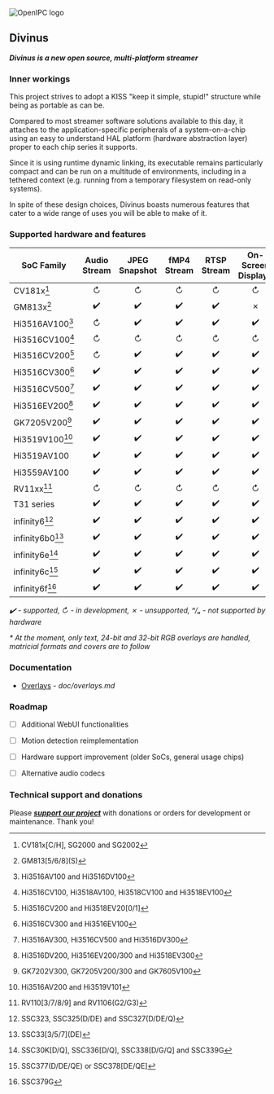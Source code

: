![OpenIPC logo][logo]

## Divinus
**_Divinus is a new open source, multi-platform streamer_**

### Inner workings

This project strives to adopt a KISS "keep it simple, stupid!" structure while being as portable as can be.

Compared to most streamer software solutions available to this day, it attaches to the application-specific peripherals of a system-on-a-chip using an easy to understand HAL platform (hardware abstraction layer) proper to each chip series it supports.

Since it is using runtime dynamic linking, its executable remains particularly compact and can be run on a multitude of environments, including in a tethered context (e.g. running from a temporary filesystem on read-only systems).

In spite of these design choices, Divinus boasts numerous features that cater to a wide range of uses you will be able to make of it.


### Supported hardware and features

| SoC Family              | Audio Stream | JPEG Snapshot | fMP4 Stream | RTSP Stream | On-Screen Display* |
|-------------------------|:------------:|:-------------:|:-----------:|:-----------:|:------------------:|
| CV181x[^1]              | ↻            | ↻            | ↻           | ↻           | ↻                 |
| GM813x[^2]              | ✔️           | ✔️           | ✔️          | ✔️          | ✗                 |
| Hi3516AV100[^3]         | ↻            | ✔️           | ✔️          | ✔️          | ✔️                |
| Hi3516CV100[^4]         | ↻            | ↻            | ↻           | ↻           | ↻                 |
| Hi3516CV200[^5]         | ↻            | ✔️           | ✔️          | ✔️          | ✔️                |
| Hi3516CV300[^6]         | ✔️           | ✔️           | ✔️          | ✔️          | ✔️                |
| Hi3516CV500[^7]         | ✔️           | ✔️           | ✔️          | ✔️          | ✔️                |
| Hi3516EV200[^8]         | ✔️           | ✔️           | ✔️          | ✔️          | ✔️                |
| GK7205V200[^9]          | ✔️           | ✔️           | ✔️          | ✔️          | ✔️                |
| Hi3519V100[^10]         | ✔️           | ✔️           | ✔️          | ✔️          | ✔️                |
| Hi3519AV100             | ✔️           | ✔️           | ✔️          | ✔️          | ✔️                |
| Hi3559AV100             | ✔️           | ✔️           | ✔️          | ✔️          | ✔️                |
| RV11xx[^11]             | ↻            | ↻            | ↻           | ↻           | ↻                 |
| T31 series              | ✔️           | ✔️           | ✔️          | ✔️          | ✔️                |
| infinity6[^12]          | ✔️           | ✔️           | ✔️          | ✔️          | ✔️                |
| infinity6b0[^13]        | ✔️           | ✔️           | ✔️          | ✔️          | ✔️                |
| infinity6e[^14]         | ✔️           | ✔️           | ✔️          | ✔️          | ✔️                |
| infinity6c[^15]         | ✔️           | ✔️           | ✔️          | ✔️          | ✔️                |
| infinity6f[^16]         | ✔️           | ✔️           | ✔️          | ✔️          | ✔️                |

_✔️ - supported, ↻ - in development, ✗ - unsupported, ⁿ/ₐ - not supported by hardware_

_* At the moment, only text, 24-bit and 32-bit RGB overlays are handled, matricial formats and covers are to follow_

[^1]: CV181x\[C/H\], SG2000 and SG2002
[^2]: GM813\[5/6/8\]\(S\)
[^3]: Hi3516AV100 and Hi3516DV100
[^4]: Hi3516CV100, Hi3518AV100, Hi3518CV100 and Hi3518EV100
[^5]: Hi3516CV200 and Hi3518EV20\[0/1\]
[^6]: Hi3516CV300 and Hi3516EV100
[^7]: Hi3516AV300, Hi3516CV500 and Hi3516DV300
[^8]: Hi3516DV200, Hi3516EV200/300 and Hi3518EV300
[^9]: GK7202V300, GK7205V200/300 and GK7605V100
[^10]: Hi3516AV200 and Hi3519V101
[^11]: RV110\[3/7/8/9\] and RV1106\(G2/G3\)
[^12]: SSC323, SSC325\(D/DE\) and SSC327\(D/DE/Q\)
[^13]: SSC33\[3/5/7\]\(DE\)
[^14]: SSC30K\[D/Q\], SSC336\[D/Q\], SSC338\[D/G/Q\] and SSC339G
[^15]: SSC377\(D/DE/QE\) or SSC378\[DE/QE\]
[^16]: SSC379G


### Documentation

- [Overlays](doc/overlays.md) - _doc/overlays.md_


### Roadmap

- [ ] Additional WebUI functionalities
- [ ] Motion detection reimplementation
- [ ] Hardware support improvement (older SoCs, general usage chips)
- [ ] Alternative audio codecs


### Technical support and donations

Please **_[support our project](https://openipc.org/support-open-source)_** with donations or orders for development or maintenance. Thank you!


[logo]: https://openipc.org/assets/openipc-logo-black.svg